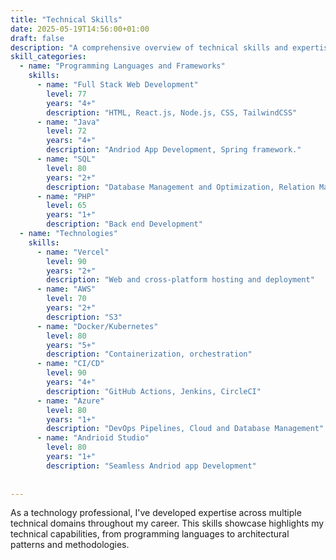 ```yaml
---
title: "Technical Skills"
date: 2025-05-19T14:56:00+01:00
draft: false
description: "A comprehensive overview of technical skills and expertise across various domains."
skill_categories:
  - name: "Programming Languages and Frameworks"
    skills:
      - name: "Full Stack Web Development"
        level: 77
        years: "4+"
        description: "HTML, React.js, Node.js, CSS, TailwindCSS"
      - name: "Java"
        level: 72
        years: "4+"
        description: "Andriod App Development, Spring framework."
      - name: "SQL"
        level: 80
        years: "2+"
        description: "Database Management and Optimization, Relation Management"
      - name: "PHP"
        level: 65
        years: "1+"
        description: "Back end Development"
  - name: "Technologies"
    skills:
      - name: "Vercel"
        level: 90
        years: "2+"
        description: "Web and cross-platform hosting and deployment"
      - name: "AWS"
        level: 70
        years: "2+"
        description: "S3"
      - name: "Docker/Kubernetes"
        level: 80
        years: "5+"
        description: "Containerization, orchestration"
      - name: "CI/CD"
        level: 90
        years: "4+"
        description: "GitHub Actions, Jenkins, CircleCI"
      - name: "Azure"
        level: 80
        years: "1+"
        description: "DevOps Pipelines, Cloud and Database Management"
      - name: "Andrioid Studio"
        level: 80
        years: "1+"
        description: "Seamless Andriod app Development"
      
      
---
```


As a technology professional, I've developed expertise across multiple technical domains throughout my career. This skills showcase highlights my technical capabilities, from programming languages to architectural patterns and methodologies.
